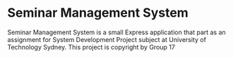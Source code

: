 # Seminar Management System
Seminar Management System is a small Express application that part as an assignment for System Development Project subject at University of Technology Sydney. This project is copyright by Group 17
